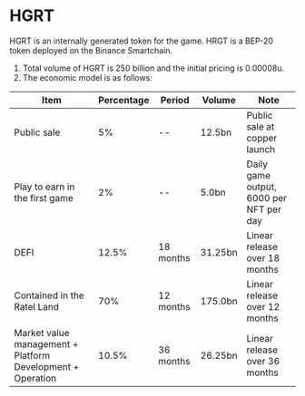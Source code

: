 # HGRT

HGRT is an internally generated token for the game. HRGT is a BEP-20 token deployed on the Binance Smartchain.

1. Total volume of HGRT is 250 billion and the initial pricing is 0.00008u.
2. The economic model is as follows:



| Item                                                       | **Percentage** | **Period** | **Volume** | **Note**                                |
| ---------------------------------------------------------- | -------------- | ---------- | ---------- | --------------------------------------- |
| Public sale                                                | 5%             | --         | 12.5bn     | Public sale at copper launch            |
| Play to earn in the first game                             | 2%             | --         | 5.0bn      | Daily game output, 6000 per NFT per day |
| DEFI                                                       | 12.5%          | 18 months  | 31.25bn    | Linear release over 18 months           |
| Contained in the Ratel Land                                | 70%            | 12 months  | 175.0bn    | Linear release over 12 months           |
| Market value management + Platform Development + Operation | 10.5%          | 36 months  | 26.25bn    | Linear release over 36 months           |
